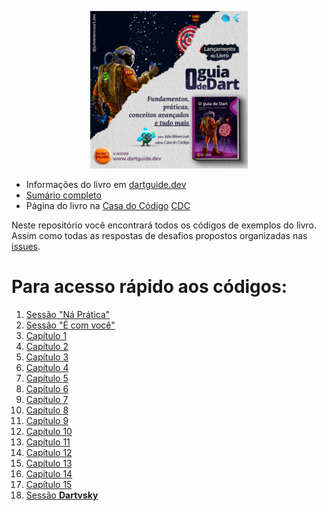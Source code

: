 <p align="center" width="100%">
    <img width="50%" src="https://github.com/JHBitencourt/dart-book/blob/master/website/src/images/promotional_cover_big.png">
</p>



- Informações do livro em [dartguide.dev](http://dartguide.dev)
- [Sumário completo](https://dartguide.dev/table-of-contents/)
- Página do livro na [Casa do Código](https://www.casadocodigo.com.br/products/livro-dart) [CDC](https://ifsergipe-my.sharepoint.com/personal/victor_melo_ifs_edu_br/_layouts/15/onedrive.aspx?login_hint=victor%2Emelo%40ifs%2Eedu%2Ebr&FolderCTID=0x0120003881E0FE7A74174EA620C1D6134E1BD0&id=%2Fpersonal%2Fvictor%5Fmelo%5Fifs%5Fedu%5Fbr%2FDocuments%2FCurso%20e%20Estudos%20%2D%20dev%2FBook%2DcasaDoCodico%2FLivros%20de%20Mobile%2Fo%2Dguia%2Dde%2Ddart%2Dfundamentos%2Dpratica%2Dconceitos%2Davancados%2De%2Dtudo%2Dmais%2Eepub&parent=%2Fpersonal%2Fvictor%5Fmelo%5Fifs%5Fedu%5Fbr%2FDocuments%2FCurso%20e%20Estudos%20%2D%20dev%2FBook%2DcasaDoCodico%2FLivros%20de%20Mobile&parentview=0)

Neste repositório você encontrará todos os códigos de exemplos do livro.
Assim como todas as respostas de desafios propostos organizadas nas [issues](https://github.com/JHBitencourt/dart-book/issues).

# Para acesso rápido aos códigos:

1. [Sessão "Ná Prática"](https://github.com/JHBitencourt/dart-book/tree/master/code/pt_Br/na_pratica)
2. [Sessão "É com você"](https://github.com/JHBitencourt/dart-book/tree/master/code/pt_Br/e_com_voce)
3. [Capítulo 1](https://github.com/JHBitencourt/dart-book/tree/master/code/pt_Br/01_capitulo)
4. [Capítulo 2](https://github.com/JHBitencourt/dart-book/tree/master/code/pt_Br/02_capitulo)
5. [Capítulo 3](https://github.com/JHBitencourt/dart-book/tree/master/code/pt_Br/03_capitulo)
6. [Capítulo 4](https://github.com/JHBitencourt/dart-book/tree/master/code/pt_Br/04_capitulo)
7. [Capítulo 5](https://github.com/JHBitencourt/dart-book/tree/master/code/pt_Br/05_capitulo)
8. [Capítulo 6](https://github.com/JHBitencourt/dart-book/tree/master/code/pt_Br/06_capitulo)
9. [Capítulo 7](https://github.com/JHBitencourt/dart-book/tree/master/code/pt_Br/07_capitulo)
10. [Capítulo 8](https://github.com/JHBitencourt/dart-book/tree/master/code/pt_Br/08_capitulo)
11. [Capítulo 9](https://github.com/JHBitencourt/dart-book/tree/master/code/pt_Br/09_capitulo)
12. [Capítulo 10](https://github.com/JHBitencourt/dart-book/tree/master/code/pt_Br/10_capitulo)
13. [Capítulo 11](https://github.com/JHBitencourt/dart-book/tree/master/code/pt_Br/11_capitulo)
14. [Capítulo 12](https://github.com/JHBitencourt/dart-book/tree/master/code/pt_Br/12_capitulo)
15. [Capítulo 13](https://github.com/JHBitencourt/dart-book/tree/master/code/pt_Br/13_capitulo)
16. [Capítulo 14](https://github.com/JHBitencourt/dart-book/tree/master/code/pt_Br/14_capitulo)
17. [Capítulo 15](https://github.com/JHBitencourt/dart-book/tree/master/code/pt_Br/15_capitulo)
18. [Sessão **Dartvsky**](https://github.com/JHBitencourt/dart-book/tree/master/code/pt_Br/na_pratica)

